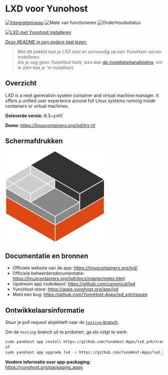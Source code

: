 <!--
NB: Deze README is automatisch gegenereerd door <https://github.com/YunoHost/apps/tree/master/tools/readme_generator>
Hij mag NIET handmatig aangepast worden.
-->

# LXD voor Yunohost

[![Integratieniveau](https://apps.yunohost.org/badge/integration/lxd)](https://ci-apps.yunohost.org/ci/apps/lxd/)
![Mate van functioneren](https://apps.yunohost.org/badge/state/lxd)
![Onderhoudsstatus](https://apps.yunohost.org/badge/maintained/lxd)

[![LXD met Yunohost installeren](https://install-app.yunohost.org/install-with-yunohost.svg)](https://install-app.yunohost.org/?app=lxd)

*[Deze README in een andere taal lezen.](./ALL_README.md)*

> *Met dit pakket kun je LXD snel en eenvoudig op een YunoHost-server installeren.*  
> *Als je nog geen YunoHost hebt, lees dan [de installatiehandleiding](https://yunohost.org/install), om te zien hoe je 'm installeert.*

## Overzicht

LXD is a next generation system container and virtual machine manager. It offers a unified user experience around full Linux systems running inside containers or virtual machines.

**Geleverde versie:** 6.3~ynh1

**Demo:** <https://linuxcontainers.org/lxd/try-it/>

## Schermafdrukken

![Schermafdrukken van LXD](./doc/screenshots/LXD-logo.png)

## Documentatie en bronnen

- Officiele website van de app: <https://linuxcontainers.org/lxd/>
- Officiele beheerdersdocumentatie: <https://linuxcontainers.org/lxd/docs/master/index.html>
- Upstream app codedepot: <https://github.com/canonical/lxd>
- YunoHost-store: <https://apps.yunohost.org/app/lxd>
- Meld een bug: <https://github.com/YunoHost-Apps/lxd_ynh/issues>

## Ontwikkelaarsinformatie

Stuur je pull request alsjeblieft naar de [`testing`-branch](https://github.com/YunoHost-Apps/lxd_ynh/tree/testing).

Om de `testing`-branch uit te proberen, ga als volgt te werk:

```bash
sudo yunohost app install https://github.com/YunoHost-Apps/lxd_ynh/tree/testing --debug
of
sudo yunohost app upgrade lxd -u https://github.com/YunoHost-Apps/lxd_ynh/tree/testing --debug
```

**Verdere informatie over app-packaging:** <https://yunohost.org/packaging_apps>
